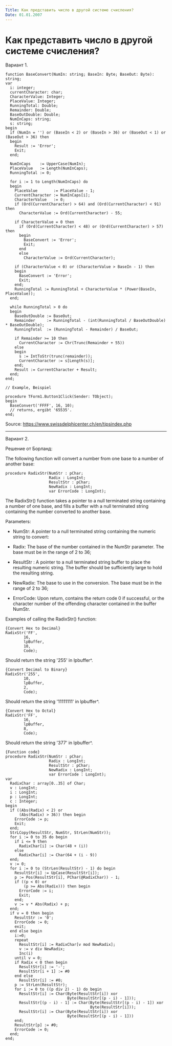 ```yaml
---
Title: Как представить число в другой системе счисления?
Date: 01.01.2007
---
```



Как представить число в другой системе счисления?
=================================================

Вариант 1.

    function BaseConvert(NumIn: string; BaseIn: Byte; BaseOut: Byte): string; 
    var 
      i: integer; 
      currentCharacter: char; 
      CharacterValue: Integer; 
      PlaceValue: Integer; 
      RunningTotal: Double; 
      Remainder: Double; 
      BaseOutDouble: Double; 
      NumInCaps: string; 
      s: string; 
    begin 
      if (NumIn = '') or (BaseIn < 2) or (BaseIn > 36) or (BaseOut < 1) or (BaseOut > 36) then 
      begin 
        Result := 'Error'; 
        Exit; 
      end; 
     
      NumInCaps    := UpperCase(NumIn); 
      PlaceValue   := Length(NumInCaps); 
      RunningTotal := 0; 
     
      for i := 1 to Length(NumInCaps) do 
      begin 
        PlaceValue       := PlaceValue - 1; 
        CurrentCharacter := NumInCaps[i]; 
        CharacterValue   := 0; 
        if (Ord(CurrentCharacter) > 64) and (Ord(CurrentCharacter) < 91) then 
          CharacterValue := Ord(CurrentCharacter) - 55; 
     
        if CharacterValue = 0 then 
          if (Ord(CurrentCharacter) < 48) or (Ord(CurrentCharacter) > 57) then 
          begin 
            BaseConvert := 'Error'; 
            Exit; 
          end  
          else 
            CharacterValue := Ord(CurrentCharacter); 
     
        if (CharacterValue < 0) or (CharacterValue > BaseIn - 1) then 
        begin 
          BaseConvert := 'Error'; 
          Exit; 
        end; 
        RunningTotal := RunningTotal + CharacterValue * (Power(BaseIn, PlaceValue)); 
      end; 
     
      while RunningTotal > 0 do  
      begin 
        BaseOutDouble := BaseOut; 
        Remainder     := RunningTotal - (int(RunningTotal / BaseOutDouble) * BaseOutDouble); 
        RunningTotal  := (RunningTotal - Remainder) / BaseOut; 
     
        if Remainder >= 10 then 
          CurrentCharacter := Chr(Trunc(Remainder + 55)) 
        else 
        begin 
          s := IntToStr(trunc(remainder)); 
          CurrentCharacter := s[Length(s)]; 
        end; 
        Result := CurrentCharacter + Result; 
      end; 
    end; 
     
    // Example, Beispiel 
     
    procedure TForm1.Button1Click(Sender: TObject); 
    begin 
      BaseConvert('FFFF', 16, 10); 
      // returns, ergibt '65535'. 
    end; 

Source: <https://www.swissdelphicenter.ch/en/tipsindex.php>

------------------------------------------------------------------------

Вариант 2.

Решение от Борланд:

The following function will convert a number from one base to
a number of another base:

    procedure RadixStr(NumStr : pChar;
                       Radix : LongInt;
                       ResultStr : pChar;
                       NewRadix : LongInt;
                       var ErrorCode : LongInt);

The RadixStr() function takes a pointer to a null terminated string
containing a number of one base, and fills a buffer with a null
terminated string containing the number converted to another base.

Parameters:

- NumStr: A pointer to a null terminated string containing the numeric
string to convert:

- Radix: The base of the number contained in the NumStr parameter. The
base must be in the range of 2 to 36;

- ResultStr : A pointer to a null terminated string buffer to place the
resulting numeric string. The buffer should be sufficiently large to
hold the resulting string.

- NewRadix: The base to use in the conversion. The base must be in the
range of 2 to 36;

- ErrorCode: Upon return, contains  the return code 0 if successful, or
the character number of the offending character contained in the
buffer NumStr.

Examples of calling the RadixStr() function:

```
{Convert Hex to Decimal}
RadixStr('FF',
        16,
        lpBuffer,
        10,
        Code);
```

Should return the string \'255\' in lpbuffer^.

```
{Convert Decimal to Binary}
RadixStr('255',
        10,
        lpBuffer,
        2,
        Code);
```

Should return the string \'11111111\' in lpbuffer^.

```
{Convert Hex to Octal}
RadixStr('FF',
        16,
        lpBuffer,
        8,
        Code);
```

Should return the string \'377\' in lpbuffer^.

    {Function code}
    procedure RadixStr(NumStr : pChar;
                       Radix : LongInt;
                       ResultStr : pChar;
                       NewRadix : LongInt;
                       var ErrorCode : LongInt);
    var
      RadixChar : array[0..35] of Char;
      v : LongInt;
      i : LongInt;
      p : LongInt;
      c : Integer;
    begin
      if ((Abs(Radix) < 2) or
          (Abs(Radix) > 36)) then begin
        ErrorCode := p;
        Exit;
      end;
      StrLCopy(ResultStr, NumStr, StrLen(NumStr));
      for i := 0 to 35 do begin
        if i <= 9 then
          RadixChar[i] := Char(48 + (i))
        else
          RadixChar[i] := Char(64 + (i - 9))
      end;
      v := 0;
      for i := 0 to (StrLen(ResultStr) - 1) do begin
        ResultStr[i] := UpCase(ResultStr[i]);
        p := Pos(ResultStr[i], PChar(@RadixChar)) - 1;
        if ((p < 0) or
            (p >= Abs(Radix))) then begin
          ErrorCode := i;
          Exit;
        end;
        v := v * Abs(Radix) + p;
      end;
      if v = 0 then begin
        ResultStr := '0';
        ErrorCode := 0;
        exit;
      end else begin
        i:=0;
        repeat
          ResultStr[i] := RadixChar[v mod NewRadix];
          v := v div NewRadix;
          Inc(i)
        until v = 0;
        if Radix < 0 then begin
          ResultStr[i] := '-';
          ResultStr[i + 1] := #0
        end else
          ResultStr[i] := #0;
        p := StrLen(ResultStr);
        for i := 0 to ((p div 2) - 1) do begin
          ResultStr[i] := Char(Byte(ResultStr[i]) xor
                               Byte(ResultStr[(p - i) - 1]));
          ResultStr[(p - i) - 1] := Char(Byte(ResultStr[(p - i) - 1]) xor
                                         Byte(ResultStr[i]));
          ResultStr[i] := Char(Byte(ResultStr[i]) xor
                               Byte(ResultStr[(p - i) - 1]))
        end;
        ResultStr[p] := #0;
        ErrorCode := 0;
      end;
    end;
